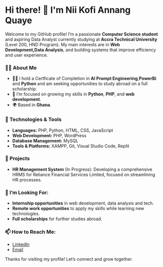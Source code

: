 # Hi there! 👋 I'm Nii Kofi Annang Quaye

Welcome to my GitHub profile! I’m a passionate **Computer Science student** and aspiring Data Analyst currently studying at **Accra Technical University** (Level 200, HND Program). My main interests are in **Web Development,Data Analysis**, and building systems that improve efficiency and user experience.

### 👨‍💻 About Me
- 👩‍🎓 I hold a Certficate of Completion in **AI Prompt Engineering**,**PowerBi** and **Python** and am seeking opportunities to study abroad on a full scholarship.
- 🎯 I’m focused on growing my skills in **Python**, **PHP**, and **web development**.
- 🌍 Based in **Ghana**.

### 🔧 Technologies & Tools
- **Languages:** PHP, Python, HTML, CSS, JavaScript
- **Web Development:** PHP, WordPress
- **Database Management:** MySQL
- **Tools & Platforms:** XAMPP, Git, Visual Studio Code, Replit

### 🚀 Projects
- **HR Management System** (In Progress): Developing a comprehensive HRMS for Reliance Financial Services Limited, focused on streamlining HR processes.

### 💼 I’m Looking For:
- **Internship opportunities** in web development, data analysis and tech.
- **Remote work opportunities** to apply my skills while learning new technologies.
- **Full scholarships** for further studies abroad.

### 📫 How to Reach Me:
- [LinkedIn](https://www.linkedin.com/in/kofi-annang)  
- [Email](mailto:kofiannang7@gmail.com)

Thanks for visiting my profile! Let’s connect and grow together.
